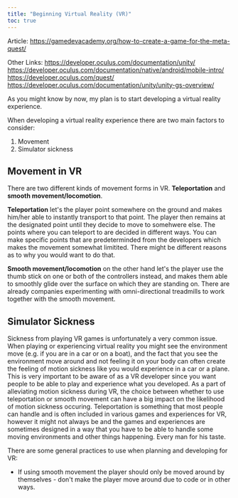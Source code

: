 ```yaml
---
title: "Beginning Virtual Reality (VR)"
toc: true
---
```


Article: https://gamedevacademy.org/how-to-create-a-game-for-the-meta-quest/

Other Links:
https://developer.oculus.com/documentation/unity/
https://developer.oculus.com/documentation/native/android/mobile-intro/
https://developer.oculus.com/quest/
https://developer.oculus.com/documentation/unity/unity-gs-overview/

As you might know by now, my plan is to start developing a virtual reality experience.

When developing a virtual reality experience there are two main factors to consider:

1) Movement
2) Simulator sickness

## Movement in VR
There are two different kinds of movement forms in VR. **Teleportation** and **smooth movement/locomotion**. 

**Teleportation** let's the player point somewhere on the ground and makes him/her able to instantly transport to that point. The player then remains at the designated point until they decide to move to somehwere else. The points where you can teleport to are decided in different ways. You can make specific points that are predeterminded from the developers which makes the movement somewhat limitited. There might be different reasons as to why you would want to do that.

**Smooth movement/locomotion** on the other hand let's the player use the thumb stick on one or both of the controllers instead, and makes them able to smoothly glide over the surface on which they are standing on. There are already companies experimenting with omni-directional treadmills to work together with the smooth movement.

## Simulator Sickness
Sickness from playing VR games is unfortunately a very common issue. When playing or experiencing virtual reality you might see the environment move (e.g. if you are in a car or on a boat), and the fact that you see the environment move around and not feeling it on your body can often create the feeling of motion sickness like you would experience in a car or a plane. This is very important to be aware of as a VR developer since you want people to be able to play and experience what you developed. As a part of alleviating motion sickness during VR, the choice between whether to use teleportation or smooth movement can have a big impact on the likelihood of motion sickness occuring. Teleportation is something that most people can handle and is often included in various games and experiences for VR, however it might not always be and the games and experiences are sometimes designed in a way that you have to be able to handle some moving environments and other things happening. Every man for his taste.

There are some general practices to use when planning and developing for VR:
- If using smooth movement the player should only be moved around by themselves - don't make the player move around due to code or in other ways.